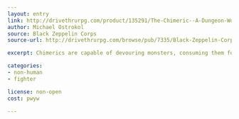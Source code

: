 ```yaml
---
layout: entry
link: http://drivethrurpg.com/product/135291/The-Chimeric--A-Dungeon-World-Playbook
author: Michael Ostrokol
source: Black Zeppelin Corps
source-url: http://drivethrurpg.com/browse/pub/7335/Black-Zeppelin-Corps

excerpt: Chimerics are capable of devouring monsters, consuming them for their power.

categories:
- non-human
- fighter

license: non-open
cost: pwyw

---
```

